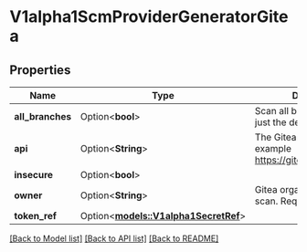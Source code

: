 # V1alpha1ScmProviderGeneratorGitea

## Properties

Name | Type | Description | Notes
------------ | ------------- | ------------- | -------------
**all_branches** | Option<**bool**> | Scan all branches instead of just the default branch. | [optional]
**api** | Option<**String**> | The Gitea URL to talk to. For example https://gitea.mydomain.com/. | [optional]
**insecure** | Option<**bool**> |  | [optional]
**owner** | Option<**String**> | Gitea organization or user to scan. Required. | [optional]
**token_ref** | Option<[**models::V1alpha1SecretRef**](v1alpha1SecretRef.md)> |  | [optional]

[[Back to Model list]](../README.md#documentation-for-models) [[Back to API list]](../README.md#documentation-for-api-endpoints) [[Back to README]](../README.md)


